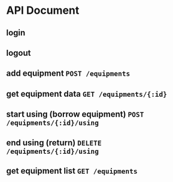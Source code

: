 # API Document

## login
## logout

## add equipment `POST /equipments`
## get equipment data `GET /equipments/{:id}`
## start using (borrow equipment) `POST /equipments/{:id}/using`
## end using (return) `DELETE /equipments/{:id}/using`
## get equipment list `GET /equipments`



